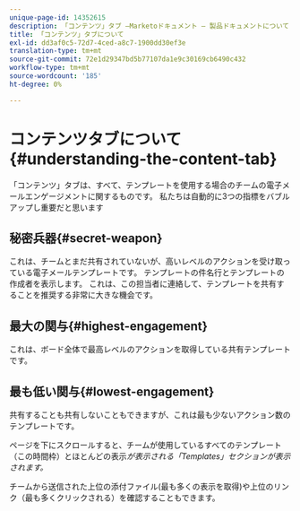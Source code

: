 ```yaml
---
unique-page-id: 14352615
description: 「コンテンツ」タブ —Marketoドキュメント — 製品ドキュメントについて
title: 「コンテンツ」タブについて
exl-id: dd3af0c5-72d7-4ced-a8c7-1900dd30ef3e
translation-type: tm+mt
source-git-commit: 72e1d29347bd5b77107da1e9c30169cb6490c432
workflow-type: tm+mt
source-wordcount: '185'
ht-degree: 0%

---
```


# コンテンツタブについて{#understanding-the-content-tab}

「コンテンツ」タブは、すべて、テンプレートを使用する場合のチームの電子メールエンゲージメントに関するものです。 私たちは自動的に3つの指標をバブルアップし重要だと思います

## 秘密兵器{#secret-weapon}

これは、チームとまだ共有されていないが、高いレベルのアクションを受け取っている電子メールテンプレートです。 テンプレートの件名行とテンプレートの作成者を表示します。 これは、この担当者に連絡して、テンプレートを共有することを推奨する非常に大きな機会です。

## 最大の関与{#highest-engagement}

これは、ボード全体で最高レベルのアクションを取得している共有テンプレートです。

## 最も低い関与{#lowest-engagement}

共有することも共有しないこともできますが、これは最も少ないアクション数のテンプレートです。

ページを下にスクロールすると、チームが使用しているすべてのテンプレート（この時間枠）とほとんどの表示*が表示される「Templates」セクションが表示されます。*

チームから送信された上位の添付ファイル(最も多くの表示を取得)や上位のリンク（最も多くクリックされる）を確認することもできます。
